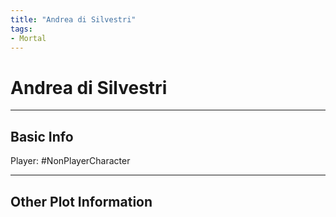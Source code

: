 ```yaml
---
title: "Andrea di Silvestri"
tags:
- Mortal
---
```


# Andrea di Silvestri
---
## Basic Info
Player: #NonPlayerCharacter 

---

## Other Plot Information
